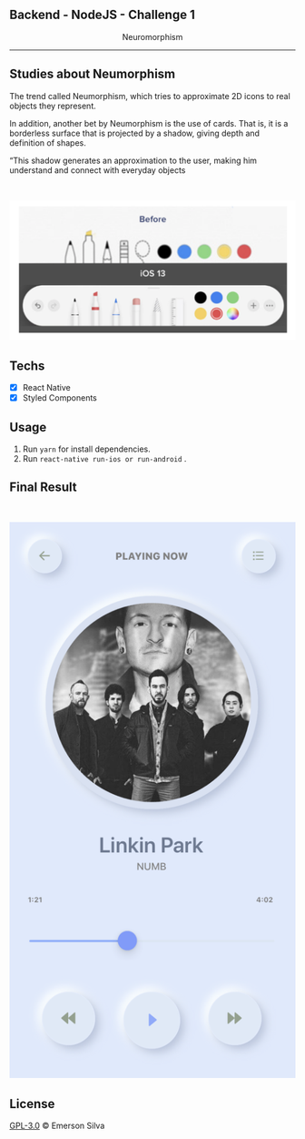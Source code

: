 ## Backend - NodeJS - Challenge 1

<p align="center"> Neuromorphism </p>

<hr>

## Studies about Neumorphism

The trend called Neumorphism, which tries to approximate 2D icons to real objects they represent.

In addition, another bet by Neumorphism is the use of cards. That is, it is a borderless surface that is projected by a shadow, giving depth and definition of shapes.

“This shadow generates an approximation to the user, making him understand and connect with everyday objects

<br />

![Example](example.png 'Example of Neumorphism')

## Techs

- [x] React Native
- [x] Styled Components

## Usage

1. Run `yarn` for install dependencies.<br />
1. Run `react-native run-ios or run-android` .<br />

## Final Result

<br />

![Example](result.png 'Example of Neumorphism')

## License

[GPL-3.0](emersonjds@fsf.com) © Emerson Silva
